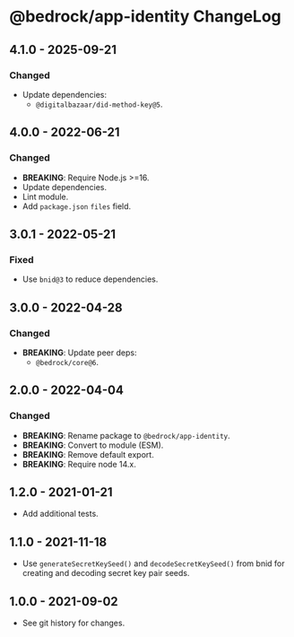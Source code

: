 # @bedrock/app-identity ChangeLog

## 4.1.0 - 2025-09-21

### Changed
- Update dependencies:
  - `@digitalbazaar/did-method-key@5`.

## 4.0.0 - 2022-06-21

### Changed
- **BREAKING**: Require Node.js >=16.
- Update dependencies.
- Lint module.
- Add `package.json` `files` field.

## 3.0.1 - 2022-05-21

### Fixed
- Use `bnid@3` to reduce dependencies.

## 3.0.0 - 2022-04-28

### Changed
- **BREAKING**: Update peer deps:
  - `@bedrock/core@6`.

## 2.0.0 - 2022-04-04

### Changed
- **BREAKING**: Rename package to `@bedrock/app-identity`.
- **BREAKING**: Convert to module (ESM).
- **BREAKING**: Remove default export.
- **BREAKING**: Require node 14.x.

## 1.2.0 - 2021-01-21

- Add additional tests.

## 1.1.0 - 2021-11-18

- Use `generateSecretKeySeed()` and `decodeSecretKeySeed()` from bnid for
  creating and decoding secret key pair seeds.

## 1.0.0 - 2021-09-02

- See git history for changes.
